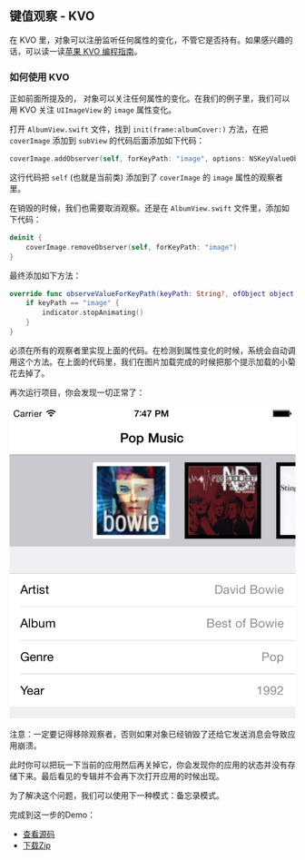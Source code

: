 ## 键值观察 - KVO

在 KVO 里，对象可以注册监听任何属性的变化，不管它是否持有。如果感兴趣的话，可以读一读[苹果 KVO 编程指南](https://developer.apple.com/library/ios/documentation/Cocoa/Conceptual/KeyValueObserving/KeyValueObserving.html)。

### 如何使用 KVO

正如前面所提及的， 对象可以关注任何属性的变化。在我们的例子里，我们可以用 KVO 关注 `UIImageView` 的 `image` 属性变化。

打开 `AlbumView.swift` 文件，找到 `init(frame:albumCover:)` 方法，在把 `coverImage` 添加到 `subView` 的代码后面添加如下代码：

```swift
coverImage.addObserver(self, forKeyPath: "image", options: NSKeyValueObservingOptions([.New, .Old]), context: nil)
```

这行代码把 `self` (也就是当前类) 添加到了 `coverImage` 的 `image` 属性的观察者里。

在销毁的时候，我们也需要取消观察。还是在 `AlbumView.swift` 文件里，添加如下代码：

```swift
deinit {
    coverImage.removeObserver(self, forKeyPath: "image")
}
```

最终添加如下方法：

```swift
override func observeValueForKeyPath(keyPath: String?, ofObject object: AnyObject?, change: [String : AnyObject]?, context: UnsafeMutablePointer<Void>) {
    if keyPath == "image" {
        indicator.stopAnimating()
    }
}
```

必须在所有的观察者里实现上面的代码。在检测到属性变化的时候，系统会自动调用这个方法。在上面的代码里，我们在图片加载完成的时候把那个提示加载的小菊花去掉了。

再次运行项目，你会发现一切正常了：

![](../images/kvo1.png)

注意：一定要记得移除观察者，否则如果对象已经销毁了还给它发送消息会导致应用崩溃。

此时你可以把玩一下当前的应用然后再关掉它，你会发现你的应用的状态并没有存储下来。最后看见的专辑并不会再下次打开应用的时候出现。

为了解决这个问题，我们可以使用下一种模式：备忘录模式。


完成到这一步的Demo：

- [查看源码](https://github.com/yourtion/SwiftDesignPatterns-Demo1/tree/KVO) 
- [下载Zip](https://github.com/yourtion/SwiftDesignPatterns-Demo1/archive/KVO.zip)

